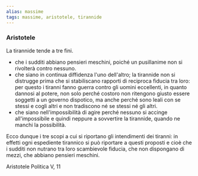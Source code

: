 ```yaml
---
alias: massime
tags: massime, aristotele, tirannide
---
```


### Aristotele
La tirannide tende a tre fini.

- che i sudditi abbiano pensieri meschini, poiché un pusillanime non si rivolterà contro nessuno.
- che siano in continua diffidenza l'uno dell'altro; la tirannide non si distrugge prima che si stabiliscano rapporti di reciproca fiducia tra loro: per questo i tiranni fanno guerra contro gli uomini eccellenti, in quanto dannosi al potere, non solo perché costoro non ritengono giusto essere soggetti a un governo dispotico, ma anche perché sono leali con se stessi e cogli altri e non tradiscono né se stessi né gli altri.
- che siano nell'impossibilità di agire perché nessuno si accinge all'impossibile e quindi neppure a sovvertire la tirannide, quando ne manchi la possibilità.

Ecco dunque i tre scopi a cui si riportano gli intendimenti dei tiranni: in effetti ogni espediente tirannico si può riportare a questi proposti e cioè che i sudditi non nutrano tra loro scambievole fiducia, che non dispongano di mezzi, che abbiano pensieri meschini.

Aristotele Politica V, 11